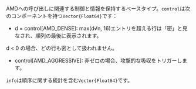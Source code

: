 AMDへの呼び出しに関連する制御と情報を保持するベースタイプ。`control`は次のコンポーネントを持つ`Vector{Float64}`です：

  * d = control[AMD_DENSE]: max(d√n, 16)エントリを超える行は「密」と見なされ、順列の最後に表示されます。

d < 0 の場合、どの行も密として扱われません。

  * control[AMD_AGGRESSIVE]: 非ゼロの場合、攻撃的な吸収をトリガーします。

`info`は順序に関する統計を含む`Vector{Float64}`です。

